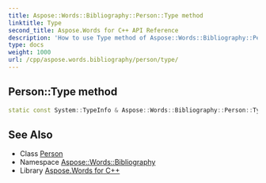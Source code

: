 ```yaml
---
title: Aspose::Words::Bibliography::Person::Type method
linktitle: Type
second_title: Aspose.Words for C++ API Reference
description: 'How to use Type method of Aspose::Words::Bibliography::Person class in C++.'
type: docs
weight: 1000
url: /cpp/aspose.words.bibliography/person/type/
---
```

## Person::Type method




```cpp
static const System::TypeInfo & Aspose::Words::Bibliography::Person::Type()
```

## See Also

* Class [Person](../)
* Namespace [Aspose::Words::Bibliography](../../)
* Library [Aspose.Words for C++](../../../)
